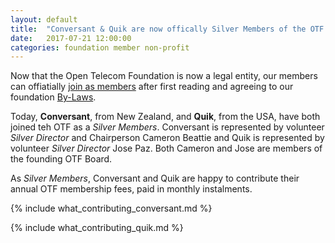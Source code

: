 ```yaml
---
layout: default
title:  "Conversant & Quik are now offically Silver Members of the OTF!"
date:   2017-07-21 12:00:00
categories: foundation member non-profit
---
```


Now that the Open Telecom Foundation is now a legal entity, our members can offiatially [join as members](/new_member_join.html) after first reading and agreeing to our foundation [By-Laws](/bylaws.html).

Today, **Conversant**, from New Zealand, and **Quik**, from the USA, have both joined teh OTF as a _Silver Members_.  Conversant is represented by volunteer _Silver Director_ and Chairperson Cameron Beattie and Quik is represented by volunteer _Silver Director_ Jose Paz. Both Cameron and Jose are members of the founding OTF Board. 

As _Silver Members_, Conversant and Quik are happy to contribute their annual OTF membership fees, paid in monthly instalments. 

{% include what_contributing_conversant.md %}

{% include what_contributing_quik.md %}
